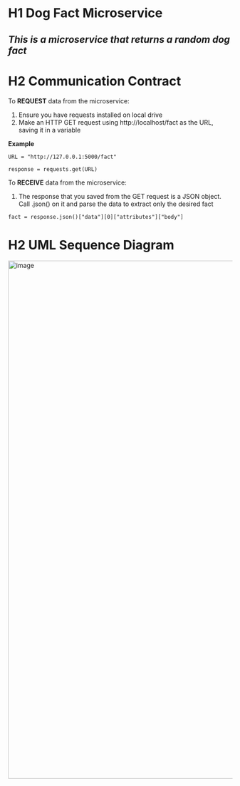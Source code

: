# H1 Dog Fact Microservice

*This is a microservice that returns a random dog fact*
---

# H2 Communication Contract
To **REQUEST** data from the microservice:

1. Ensure you have requests installed on local drive
2. Make an HTTP GET request using http://localhost/fact as the URL, saving it in a variable

**Example**

`URL = "http://127.0.0.1:5000/fact"`

`response = requests.get(URL)`

To **RECEIVE** data from the microservice:
1. The response that you saved from the GET request is a JSON object. Call .json() on it and parse the data to extract only the desired fact

`fact = response.json()["data"][0]["attributes"]["body"]`

# H2 UML Sequence Diagram
<img width="1163" alt="image" src="https://github.com/samantha-jarrah/dog-fact-microservice/assets/99986399/20270b5a-8b0a-4834-9af8-e1e6d6be7e99">
